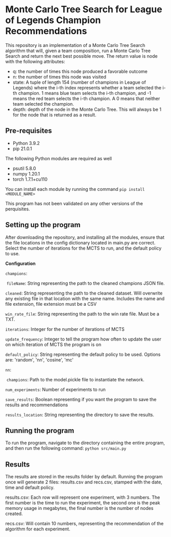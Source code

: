 # Monte Carlo Tree Search for League of Legends Champion Recommendations

This repository is an implementation of a Monte Carlo Tree Search algorithm that will, given a team composition, run a Monte Carlo Tree Search and return the next best possible move. The return value is node with the following attributes:

- q: the number of times this node produced a favorable outcome
- n: the number of times this node was visited
- state: A tuple of length 154 (number of champions in League of Legends) where the i-th index represents whether a team selected the i-th champion. 1 means blue team selects the i-th champion, and -1 means the red team selects the i-th champion. A 0 means that neither team selected the champion. 
- depth: depth of the node in the Monte Carlo Tree. This will always be 1 for the node that is returned as a result.



## Pre-requisites

- Python 3.9.2
- pip 21.0.1

The following Python modules are required as well

- psutil 5.8.0
- numpy 1.20.1
- torch 1.7.1+cu110

You can install each module by running the command ```pip install <MODULE_NAME>```

This program has not been validated on any other versions of the perquisites. 

## Setting up the program 

After downloading the repository, and installing all the modules, ensure that the file locations in the config dictionary located in main.py are correct. Select the number of iterations for the MCTS to run, and the default policy to use.

**Configuration**

```champions```:

​	```fileName```: String representing the path to the cleaned champions JSON file.

```cleaned```: String representing the path to the cleaned dataset. Will overwrite any existing file in that location with the same name. Includes the name and file extension, file extension must be a CSV

```win_rate_file```: String representing the path to the win rate file. Must be a TXT.

```iterations```: Integer for the number of iterations of MCTS

```update_frequency```: Integer to tell the program how often to update the user on which iteration of MCTS the program is on

```default_policy```: String representing the default policy to be used. Options are: 'random', 'nn', 'cosine', 'mc'

```nn```:

​	```champions```: Path to the model.pickle file to instantiate the network.

```num_experiments```: Number of experiments to run

```save_results```: Boolean representing if you want the program to save the results and recommendations

```results_location```: String representing the directory to save the results. 

## Running the program

To run the program, navigate to the directory containing the entire program, and then run the following command: ```python src/main.py```

## Results

The results are stored in the results folder by default. Running the program once will generate 2 files: results.csv and recs.csv, stamped with the date, time and default policy. 

results.csv: Each row will represent one experiment, with 3 numbers. The first number is the time to run the experiment, the second one is the peak memory usage in megabytes, the final number is the number of nodes created. 

recs.csv: Will contain 10 numbers, representing the recommendation of the algorithm for each experiment. 